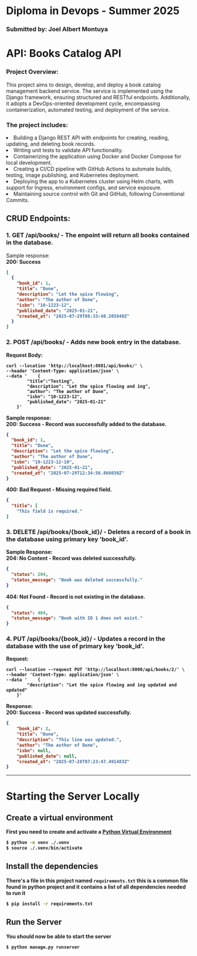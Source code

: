 # Diploma in Devops - Summer 2025
### Submitted by: Joel Albert Montuya


# API: Books Catalog API

### Project Overview:
  <p> This project aims to design, develop, and deploy a book catalog management backend service. The service is implemented using the Django framework, ensuring structured and RESTful endpoints. Additionally, it adopts a DevOps-oriented development cycle, encompassing containerization, automated testing, and deployment of the service. </p>
  
### The project includes: <br />
<li> Building a Django REST API with endpoints for creating, reading, updating, and deleting book records. </li>
<li> Writing unit tests to validate API functionality. </li> 
<li> Containerizing the application using Docker and Docker Compose for local development. </li>
<li> Creating a CI/CD pipeline with GitHub Actions to automate builds, testing, image publishing, and Kubernetes deployment. </li>
<li> Deploying the app to a Kubernetes cluster using Helm charts, with support for Ingress, environment configs, and service exposure. </li>
<li> Maintaining source control with Git and GitHub, following Conventional Commits. </li>

## CRUD Endpoints: <br />
### 1. <b> GET </b> /api/books/ - The enpoint will return all books contained in the database. <br />
Sample response:<br />
<b> 200: Success <b/>
```json
[	
  {
    "book_id": 1,
    "title": "Dune",
    "description": "Let the spice flowing",
    "author": "The author of Dune",
    "isbn": "10-1223-12",
    "published_date": "2025-01-21",
    "created_at": "2025-07-29T08:33:40.205840Z"
  }
]
```


### 2. <b> POST </b> /api/books/ - Adds new book entry in the database. <br />
Request Body:
```curl
curl --location 'http://localhost:8081/api/books/' \
--header 'Content-Type: application/json' \
--data '    {
        "title":"Testing",
        "description": "Let the spice flowing and ing",
        "author": "The author of Dune",
        "isbn": "10-1223-12",
        "published_date": "2025-01-21"
    }'
```

Sample response: <br/>
200: Success - Record was successfully added to the database.
```json
{
  "book_id": 1,
  "title": "Dune",
  "description": "Let the spice flowing",
  "author": "The author of Dune",
  "isbn": "10-1223-12-10",
  "published_date": "2025-01-21",
  "created_at": "2025-07-29T12:34:56.866030Z"
}
```

400: Bad Request - Missing required field.
```json
{
  "title": [
    "This field is required."
]
```

### <b> 3. DELETE </b> /api/books/{book_id}/ - Deletes a record of a book in the database using primary key <b>'book_id'</b>.
Sample Response: <br />
204: No Content - Record was deleted successfully.
```json
{
  "status": 204,
  "status_message": "Book was deleted successfully."
}
```

404: Not Found - Record is not existing in the database.
```json
{
  "status": 404,
  "status_message": "Book with ID 1 does not exist."
}
```


### <b> 4. PUT </b> /api/books/{book_id}/ - Updates a record in the database with the use of primary key <b>'book_id'</b>.
Request:<br />
```curl
curl --location --request PUT 'http://localhost:8000/api/books/2/' \
--header 'Content-Type: application/json' \
--data '    {
        "description": "Let the spice flowing and ing updated and updated"
    }'
```

Response:<br />
200: Success - Record was updated successfully.
```json
{
    "book_id": 2,
    "title": "Dune",
    "description": "This line was updated.",
    "author": "The author of Dune",
    "isbn": null,
    "published_date": null,
    "created_at": "2025-07-28T07:23:47.491483Z"
}
```



<hr>

# Starting the Server Locally

## Create a virtual environment

First you need to create and activate a [Python Virtual Environment](https://docs.python.org/3/library/venv.html)

```bash
$ python -m venv ./.venv
$ source ./.venv/bin/activate
```

## Install the dependencies

There's a file in this project named `requirements.txt` this is a common file found in python project and it contains a list of all dependencies needed to run it

```bash
$ pip install -r requirements.txt
```

## Run the Server

You should now be able to start the server

```bash
$ python manage.py runserver
```

